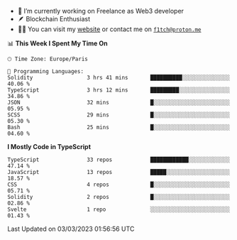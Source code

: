- 🔭 I’m currently working on Freelance as Web3 developer
- 🪶 Blockchain Enthusiast
- 👨‍💻 You can visit my [website](https://f1tch.xyz) or contact me on [`f1tch@proton.me`](mailto:f1tch@proton.me)

<!--START_SECTION:waka-->
📊 **This Week I Spent My Time On** 

```text
🕑︎ Time Zone: Europe/Paris

💬 Programming Languages: 
Solidity                 3 hrs 41 mins       ██████████░░░░░░░░░░░░░░░   40.06 % 
TypeScript               3 hrs 12 mins       █████████░░░░░░░░░░░░░░░░   34.86 % 
JSON                     32 mins             █░░░░░░░░░░░░░░░░░░░░░░░░   05.95 % 
SCSS                     29 mins             █░░░░░░░░░░░░░░░░░░░░░░░░   05.30 % 
Bash                     25 mins             █░░░░░░░░░░░░░░░░░░░░░░░░   04.60 % 
```

**I Mostly Code in TypeScript** 

```text
TypeScript               33 repos            ████████████░░░░░░░░░░░░░   47.14 % 
JavaScript               13 repos            █████░░░░░░░░░░░░░░░░░░░░   18.57 % 
CSS                      4 repos             █░░░░░░░░░░░░░░░░░░░░░░░░   05.71 % 
Solidity                 2 repos             █░░░░░░░░░░░░░░░░░░░░░░░░   02.86 % 
Svelte                   1 repo              ░░░░░░░░░░░░░░░░░░░░░░░░░   01.43 % 
```




 Last Updated on 03/03/2023 01:56:56 UTC
<!--END_SECTION:waka-->
